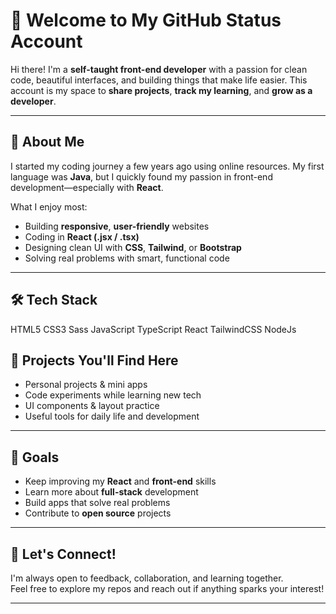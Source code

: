 # 👋 Welcome to My GitHub Status Account

Hi there! I'm a **self-taught front-end developer** with a passion for clean code, beautiful interfaces, and building things that make life easier. This account is my space to **share projects**, **track my learning**, and **grow as a developer**.

---

## 🧠 About Me

I started my coding journey a few years ago using online resources. My first language was **Java**, but I quickly found my passion in front-end development—especially with **React**.

What I enjoy most:
- Building **responsive**, **user-friendly** websites
- Coding in **React (.jsx / .tsx)**
- Designing clean UI with **CSS**, **Tailwind**, or **Bootstrap**
- Solving real problems with smart, functional code

---

## 🛠️ Tech Stack

HTML5
CSS3
Sass
JavaScript
TypeScript
React
TailwindCSS
NodeJs

## 🚀 Projects You'll Find Here

- Personal projects & mini apps  
- Code experiments while learning new tech  
- UI components & layout practice  
- Useful tools for daily life and development  

---

## 🎯 Goals

- Keep improving my **React** and **front-end** skills  
- Learn more about **full-stack** development  
- Build apps that solve real problems  
- Contribute to **open source** projects  

---

## 🤝 Let's Connect!

I'm always open to feedback, collaboration, and learning together.  
Feel free to explore my repos and reach out if anything sparks your interest!

---
